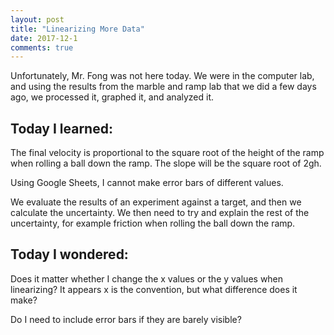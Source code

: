 ```yaml
---
layout: post
title: "Linearizing More Data"
date: 2017-12-1
comments: true
---
```


Unfortunately, Mr. Fong was not here today. We were in the computer lab, and using the results from the marble and ramp lab that we did a few days ago, we processed it, graphed it, and analyzed it.

## Today I learned:

The final velocity is proportional to the square root of the height of the ramp when rolling a ball down the ramp. The slope will be the square root of 2gh.

Using Google Sheets, I cannot make error bars of different values.

We evaluate the results of an experiment against a target, and then we calculate the uncertainty. We then need to try and explain the rest of the uncertainty, for example friction when rolling the ball down the ramp.

## Today I wondered:

Does it matter whether I change the x values or the y values when linearizing? It appears x is the convention, but what difference does it make?

Do I need to include error bars if they are barely visible?


